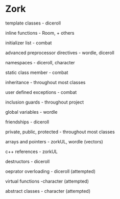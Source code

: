 # Zork

template classes - diceroll

inline functions - Room, + others

initializer list - combat

advanced preprocessor directives - wordle, diceroll

namespaces - diceroll, character

static class member - combat

inheritance - throughout most classes

user defined exceptions - combat

inclusion guards - throughout project 

global variables - wordle

friendships - diceroll

private, public, protected - throughout most classes

arrays and pointers - zorkUL, wordle (vectors)

c++ references - zorkUL

destructors - diceroll

oeprator overloading - diceroll (attempted)

virtual functions -character (attempted)

abstract classes - character (attempted) 

